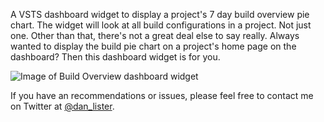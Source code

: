 A VSTS dashboard widget to display a project's 7 day build overview pie chart. The widget will look at all build configurations in a project. Not just one. Other than that, there's not a great deal else to say really. Always wanted to display the build pie chart on a project's home page on the dashboard? Then this dashboard widget is for you.

![Image of Build Overview dashboard widget](https://agebase.co.uk/media/14032/build-overview.png)

If you have an recommendations or issues, please feel free to contact me on Twitter at [@dan_lister](https://twitter.com/dan_lister).